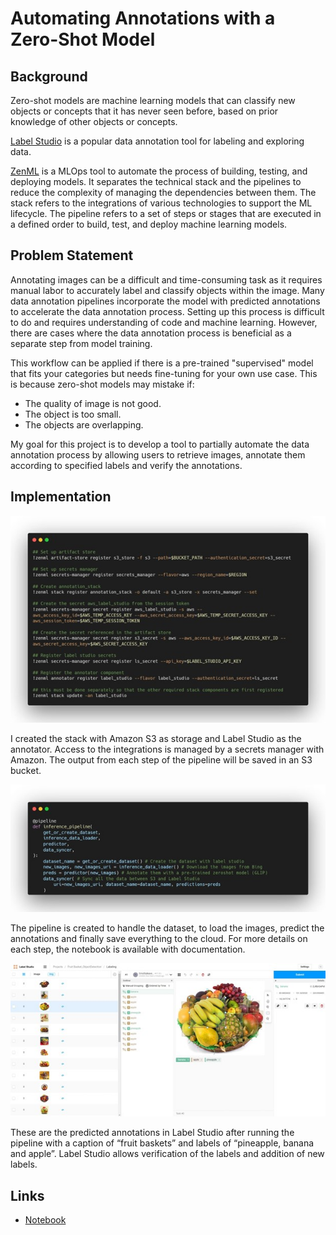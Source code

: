 # Automating Annotations with a Zero-Shot Model

##  Background

Zero-shot models are machine learning models that can classify new objects or concepts that it has never seen before, based on prior knowledge of other objects or concepts.

[Label Studio](https://labelstud.io/) is a popular data annotation tool for labeling and exploring data.

[ZenML](https://zenml.io/) is a MLOps tool to automate the process of building, testing, and deploying models. It separates the technical stack and the pipelines to reduce the complexity of managing the dependencies between them. The stack refers to the integrations of various technologies to support the ML lifecycle. The pipeline refers to a set of steps or stages that are executed in a defined order to build, test, and deploy machine learning models.

##  Problem Statement

Annotating images can be a difficult and time-consuming task as it requires manual labor to accurately label and classify objects within the image. Many data annotation pipelines incorporate the model with predicted annotations to accelerate the data annotation process. Setting up this process is difficult to do and requires understanding of code and machine learning. However, there are cases where the data annotation process is beneficial as a separate step from model training.

This workflow can be applied if there is a pre-trained "supervised" model that fits your categories but needs fine-tuning for your own use case. This is because zero-shot models may mistake if:

- The quality of image is not good.
- The object is too small.
- The objects are overlapping.

My goal for this project is to develop a tool to partially automate the data annotation process by allowing users to retrieve images, annotate them according to specified labels and verify the annotations.

##  Implementation

![Implementation](stack.jpg)

I created the stack with Amazon S3 as storage and Label Studio as the annotator. Access to the integrations is managed by a secrets manager with Amazon. The output from each step of the pipeline will be saved in an S3 bucket.

![Implementation](pipeline.jpg)

The pipeline is created to handle the dataset, to load the images, predict the annotations and finally save everything to the cloud. For more details on each step, the notebook is available with documentation.

![Implementation](interface.jpg)

These are the predicted annotations in Label Studio after running the pipeline with a caption of “fruit baskets” and labels of “pineapple, banana and apple”. Label Studio allows verification of the labels and addition of new labels.

##  Links

- [Notebook](https://colab.research.google.com/drive/1bs9vufHWOIy84wIpP_155jUk61S6TvD4#scrollTo=U5a7CJMDxfN1)
